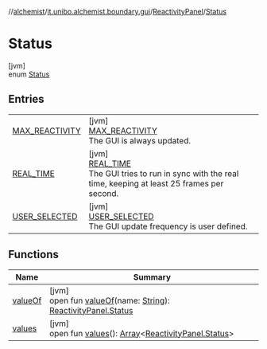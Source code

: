 //[alchemist](../../../../index.md)/[it.unibo.alchemist.boundary.gui](../../index.md)/[ReactivityPanel](../index.md)/[Status](index.md)

# Status

[jvm]\
enum [Status](index.md)

## Entries

| | |
|---|---|
| [MAX_REACTIVITY](-m-a-x_-r-e-a-c-t-i-v-i-t-y/index.md) | [jvm]<br>[MAX_REACTIVITY](-m-a-x_-r-e-a-c-t-i-v-i-t-y/index.md)<br>The GUI is always updated. |
| [REAL_TIME](-r-e-a-l_-t-i-m-e/index.md) | [jvm]<br>[REAL_TIME](-r-e-a-l_-t-i-m-e/index.md)<br>The GUI tries to run in sync with the real time, keeping at least 25 frames per second. |
| [USER_SELECTED](-u-s-e-r_-s-e-l-e-c-t-e-d/index.md) | [jvm]<br>[USER_SELECTED](-u-s-e-r_-s-e-l-e-c-t-e-d/index.md)<br>The GUI update frequency is user defined. |

## Functions

| Name | Summary |
|---|---|
| [valueOf](value-of.md) | [jvm]<br>open fun [valueOf](value-of.md)(name: [String](https://docs.oracle.com/javase/8/docs/api/java/lang/String.html)): [ReactivityPanel.Status](index.md) |
| [values](values.md) | [jvm]<br>open fun [values](values.md)(): [Array](https://kotlinlang.org/api/latest/jvm/stdlib/kotlin/-array/index.html)<[ReactivityPanel.Status](index.md)> |
